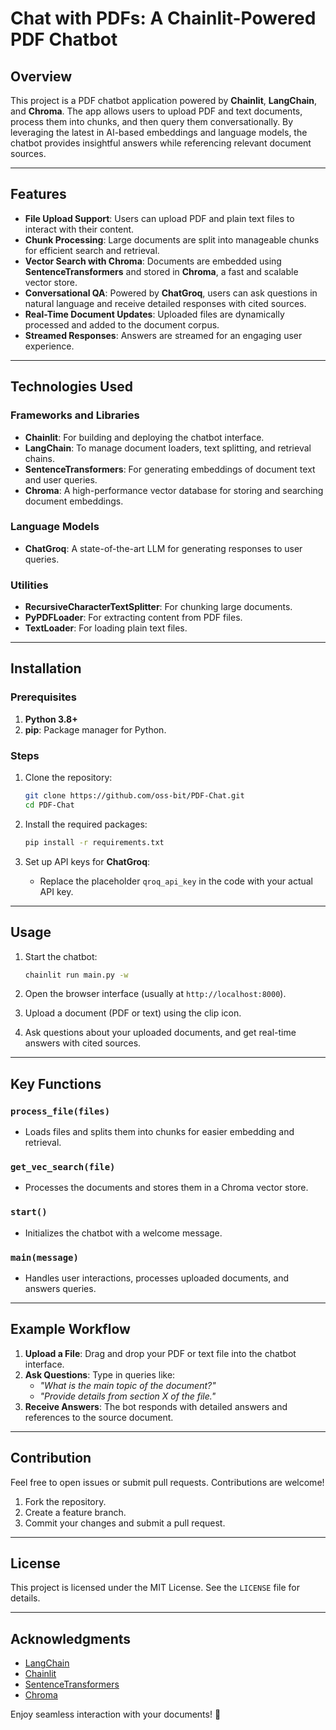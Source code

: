# Chat with PDFs: A Chainlit-Powered PDF Chatbot

## Overview

This project is a PDF chatbot application powered by **Chainlit**, **LangChain**, and **Chroma**. The app allows users to upload PDF and text documents, process them into chunks, and then query them conversationally. By leveraging the latest in AI-based embeddings and language models, the chatbot provides insightful answers while referencing relevant document sources.

---

## Features

- **File Upload Support**: Users can upload PDF and plain text files to interact with their content.
- **Chunk Processing**: Large documents are split into manageable chunks for efficient search and retrieval.
- **Vector Search with Chroma**: Documents are embedded using **SentenceTransformers** and stored in **Chroma**, a fast and scalable vector store.
- **Conversational QA**: Powered by **ChatGroq**, users can ask questions in natural language and receive detailed responses with cited sources.
- **Real-Time Document Updates**: Uploaded files are dynamically processed and added to the document corpus.
- **Streamed Responses**: Answers are streamed for an engaging user experience.

---

## Technologies Used

### Frameworks and Libraries
- **Chainlit**: For building and deploying the chatbot interface.
- **LangChain**: To manage document loaders, text splitting, and retrieval chains.
- **SentenceTransformers**: For generating embeddings of document text and user queries.
- **Chroma**: A high-performance vector database for storing and searching document embeddings.

### Language Models
- **ChatGroq**: A state-of-the-art LLM for generating responses to user queries.

### Utilities
- **RecursiveCharacterTextSplitter**: For chunking large documents.
- **PyPDFLoader**: For extracting content from PDF files.
- **TextLoader**: For loading plain text files.

---

## Installation

### Prerequisites
1. **Python 3.8+**
2. **pip**: Package manager for Python.

### Steps
1. Clone the repository:
   ```bash
   git clone https://github.com/oss-bit/PDF-Chat.git
   cd PDF-Chat
   ```

2. Install the required packages:
   ```bash
   pip install -r requirements.txt
   ```

3. Set up API keys for **ChatGroq**:
   - Replace the placeholder `qroq_api_key` in the code with your actual API key.

---

## Usage

1. Start the chatbot:
   ```bash
   chainlit run main.py -w
   ```

2. Open the browser interface (usually at `http://localhost:8000`).

3. Upload a document (PDF or text) using the clip icon.

4. Ask questions about your uploaded documents, and get real-time answers with cited sources.

---

## Key Functions

### `process_file(files)`
- Loads files and splits them into chunks for easier embedding and retrieval.

### `get_vec_search(file)`
- Processes the documents and stores them in a Chroma vector store.

### `start()`
- Initializes the chatbot with a welcome message.

### `main(message)`
- Handles user interactions, processes uploaded documents, and answers queries.

---

## Example Workflow

1. **Upload a File**: Drag and drop your PDF or text file into the chatbot interface.
2. **Ask Questions**: Type in queries like:
   - *"What is the main topic of the document?"*
   - *"Provide details from section X of the file."*
3. **Receive Answers**: The bot responds with detailed answers and references to the source document.

---

## Contribution

Feel free to open issues or submit pull requests. Contributions are welcome!

1. Fork the repository.
2. Create a feature branch.
3. Commit your changes and submit a pull request.

---

## License

This project is licensed under the MIT License. See the `LICENSE` file for details.

---

## Acknowledgments

- [LangChain](https://langchain.com/)
- [Chainlit](https://chainlit.io/)
- [SentenceTransformers](https://www.sbert.net/)
- [Chroma](https://www.trychroma.com/) 

Enjoy seamless interaction with your documents! 🚀
